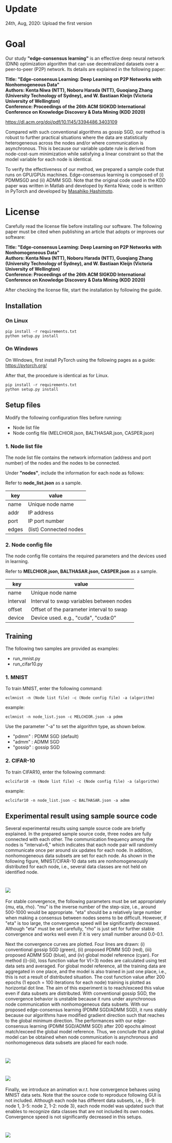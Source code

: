 # Update
24th, Aug, 2020: Upload the first version

# Goal
Our study __"edge-consensus learning"__ is an effective deep neural network (DNN) optimization algorithm that can use decentralized datasets over a peer-to-peer (P2P) network. Its details are explained in the following paper:

__Title: "Edge-consensus Learning: Deep Learning on P2P Networks with Nonhomogeneous Data"  
Authors: Kenta Niwa (NTT), Noboru Harada (NTT), Guoqiang Zhang (University Technology of Sydney), and W. Bastiaan Kleijn (Victoria University of Wellington)  
Conference: Proceedings of the 26th ACM SIGKDD International Conference on Knowledge Discovery & Data Mining (KDD 2020)__

https://dl.acm.org/doi/pdf/10.1145/3394486.3403109

Compared with such conventional algorithms as gossip SGD, our method is robust to further practical situations where the data are statistically heterogeneous across the nodes and/or where communication is asynchronous. This is because our variable update rule is derived from node-cost-sum minimization while satisfying a linear constraint so that the model variable for each node is identical.

To verify the effectiveness of our method, we prepared a sample code that runs on GPU/GPUs machines. Edge-consensus learning is composed of (i) PDMMSGD and (ii) ADMM SGD. Note that the original code used in the KDD paper was written in Matlab and developed by Kenta Niwa; code is written in PyTorch and developed by [Masahiko Hashimoto](https://github.com/hashimom).


# License
Carefully read the license file before installing our software. The following paper must be cited when publishing an article that adopts or improves our software:

__Title: "Edge-consensus Learning: Deep Learning on P2P Networks with Nonhomogeneous Data"  
Authors: Kenta Niwa (NTT), Noboru Harada (NTT), Guoqiang Zhang (University Technology of Sydney), and W. Bastiaan Kleijn (Victoria University of Wellington)  
Conference: Proceedings of the 26th ACM SIGKDD International Conference on Knowledge Discovery & Data Mining (KDD 2020)__

After checking the license file, start the installation by following the guide.

## Installation
### On Linux
```shell script
pip install -r requirements.txt
python setup.py install
```

### On Windows  
On Windows, first install PyTorch using the following pages as a guide:
https://pytorch.org/

After that, the procedure is identical as for Linux.
```commandline
pip install -r requirements.txt
python setup.py install
```

## Setup files
Modify the following configuration files before running:

* Node list file
* Node config file (MELCHIOR.json, BALTHASAR.json, CASPER.json)

### 1. Node list file
The node list file contains the network information (address and port number) of the nodes and the nodes to be connected.

Under **"nodes"**, include the information for each node as follows:

Refer to **node_list.json** as a sample.  

| key | value |
| ---- | ---- |
| name | Unique node name |
| addr | IP address |
| port | IP port number |
| edges | (list) Connected nodes |

### 2. Node config file
The node config file contains the required parameters and the devices used in learning.

Refer to **MELCHIOR.json, BALTHASAR.json, CASPER.json** as a sample.  

| key | value |
| ---- | ---- |
| name | Unique node name |
| interval | Interval to swap variables between nodes |
| offset | Offset of the parameter interval to swap |
| device | Device used. e.g., "cuda", "cuda:0" |

## Training
The following two samples are provided as examples:

* run_mnist.py
* run_cifar10.py

### 1. MNIST
To train MNIST, enter the following command:

```shell script
eclmnist -n (Node list file) -c (Node config file) -a (algorithm)
```

example:
```shell script
eclmnist -n node_list.json -c MELCHIOR.json -a pdmm
```

Use the parameter "-a" to set the algorithm type, as shown below.

* "pdmm" : PDMM SGD (default)
* "admm" : ADMM SGD
* "gossip" : gossip SGD

### 2. CIFAR-10
To train CIFAR10, enter the following command:

```shell script
eclcifar10 -n (Node list file) -c (Node config file) -a (algorithm)
```

example:
```shell script
eclcifar10 -n node_list.json -c BALTHASAR.json -a admm
```

## Experimental result using sample source code
Several experimental results using sample source code are briefly explained. In the prepared sample source code, three nodes are fully connected with each other. The communication frequency among the nodes is "interval=6," which indicates that each node pair will randomly communicate once per around six updates for each node. In addition, nonhomogeneous data subsets are set for each node. As shown in the following figure, MNIST/CIFAR-10 data sets are nonhomogeneously distributed for each node, i.e., several data classes are not held on identified node. 

# ![](resource/setups_edgeconsensus.png)

For stable convergence, the following parameters must be set appropriately {mu, eta, rho}. "mu" is the inverse number of the step-size, i.e., around 500-1000 would be appropriate. "eta" should be a relatively large number when making a consensus between nodes seems to be difficult. However, if "eta" is too large, the convergence speed will be significantly decreased. Although "eta" must be set carefully, "rho" is just set for further stable convergence and works well even if it is very small number around 0.0-0.1.

Next the convergence curves are plotted. Four lines are drawn: (i) conventional gossip SGD (green), (ii) proposed PDMM SGD (red), (iii) proposed ADMM SGD (blue), and (iv) global model reference (cyan). For method (i)-(iii), loss function value for V(=3) nodes are calculated using test data sets and averaged. For global model reference, all the training data are aggregated in one place, and the model is also trained in just one place, i.e., this is not a result of distributed situation. The cost function value after 200 epochs (1 epoch = 100 iterations for each node) training is plotted as horizontal dot line. The aim of this experiment is to reach/exceed this value even if data subsets are distributed. With conventional gossip SGD, the convergence behavior is unstable because it runs under asynchronous node communication with nonhomogeneous data subsets. With our proposed edge-consensus learning (PDMM SGD/ADMM SGD), it runs stably because our algorithms have modified gradient direction such that reaches to the global minimum direction. The performances with our edge-consensus learning (PDMM SGD/ADMM SGD) after 200 epochs almost match/exceed the global model reference. Thus, we conclude that a global model can be obtained when node communication is asynchronous and nonhomogeneous data subsets are placed for each node.

# ![](resource/MNIST_loss_value.png)

# ![](resource/CIFAR10_loss_value.png)

Finally, we introduce an animation w.r.t. how convergence behaves using MNIST data sets. Note that the source code to reproduce following GUI is not included. Although each node has different data subsets, i.e., {6-9: node 1, 3-5: node 2, 1-2: node 3}, each node model was updated such that enables to recognize data classes that are not included its own nodes. Convergence speed is not significantly decreased in this setups. 

# ![](resource/mnist-timelapse.gif)


